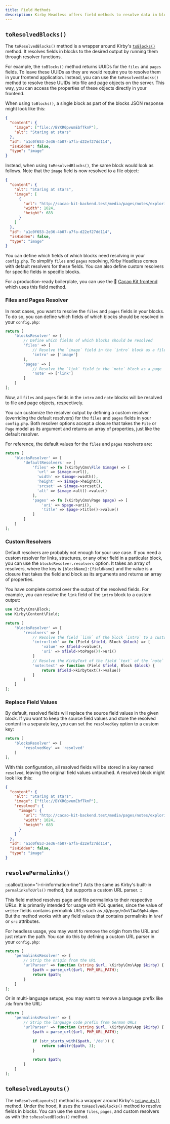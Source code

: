 ```yaml
---
title: Field Methods
description: Kirby Headless offers field methods to resolve data in blocks and layouts.
---
```


## `toResolvedBlocks()`

The `toResolvedBlocks()` method is a wrapper around Kirby's [`toBlocks()`](https://getkirby.com/docs/reference/templates/field-methods/to-blocks) method. It resolves fields in blocks to the desired output by running them through resolver functions.

For example, the `toBlocks()` method returns UUIDs for the `files` and `pages` fields. To leave these UUIDs as they are would require you to resolve them in your frontend application. Instead, you can use the `toResolvedBlocks()` method to resolve these UUIDs into file and page objects on the server. This way, you can access the properties of these objects directly in your frontend.

When using `toBlocks()`, a single block as part of the blocks JSON response might look like this:

```json
{
  "content": {
    "image": ["file://BYXR0pvumEbfTknP"],
    "alt": "Staring at stars"
  },
  "id": "a1c0f653-2e36-4b07-a7fa-d22ef27dd114",
  "isHidden": false,
  "type": "image"
}
```

Instead, when using `toResolvedBlocks()`, the same block would look as follows. Note that the `image` field is now resolved to a file object:

```json
{
  "content": {
    "alt": "Staring at stars",
    "image": [
      {
        "url": "http://cacao-kit-backend.test/media/pages/notes/exploring-the-universe/a6c422e141-1714659501/tent-in-the-woods.jpg",
        "width": 1024,
        "height": 683
      }
    ]
  },
  "id": "a1c0f653-2e36-4b07-a7fa-d22ef27dd114",
  "isHidden": false,
  "type": "image"
}
```

You can define which fields of which blocks need resolving in your `config.php`. To simplify `files` and `pages` resolving, Kirby Headless comes with default resolvers for these fields. You can also define custom resolvers for specific fields in specific blocks.

For a production-ready boilerplate, you can use the 🍫 [Cacao Kit frontend](https://github.com/johannschopplich/cacao-kit-frontend) which uses this field method.

### Files and Pages Resolver

In most cases, you want to resolve the `files` and `pages` fields in your blocks. To do so, you can define which fields of which blocks should be resolved in your `config.php`:

```php [config.php]
return [
    'blocksResolver' => [
        // Define which fields of which blocks should be resolved
        'files' => [
            // Resolve the `image` field in the `intro` block as a file
            'intro' => ['image']
        ],
        'pages' => [
            // Resolve the `link` field in the `note` block as a page
            'note' => ['link']
        ]
    ]
];
```

Now, all `files` and `pages` fields in the `intro` and `note` blocks will be resolved to file and page objects, respectively.

You can customize the resolver output by defining a custom resolver (overriding the default resolvers) for the `files` and `pages` fields in your `config.php`. Both resolver options accept a closure that takes the `File` or `Page` model as its argument and returns an array of properties, just like the default resolver.

For reference, the default values for the `files` and `pages` resolvers are:

```php [config.php]
return [
    'blocksResolver' => [
        'defaultResolvers' => [
            'files' => fn (\Kirby\Cms\File $image) => [
              'url' => $image->url(),
              'width' => $image->width(),
              'height' => $image->height(),
              'srcset' => $image->srcset(),
              'alt' => $image->alt()->value()
            ],
            'pages' => fn (\Kirby\Cms\Page $page) => [
                'uri' => $page->uri(),
                'title' => $page->title()->value()
            ]
        ]
    ]
];
```

### Custom Resolvers

Default resolvers are probably not enough for your use case. If you need a custom resolver for links, structures, or any other field in a particular block, you can use the `blocksResolver.resolvers` option. It takes an array of resolvers, where the key is `{blockName}:{fieldName}` and the value is a closure that takes the field and block as its arguments and returns an array of properties.

You have complete control over the output of the resolved fields. For example, you can resolve the `link` field of the `intro` block to a custom output:

```php [config.php]
use Kirby\Cms\Block;
use Kirby\Content\Field;

return [
    'blocksResolver' => [
        'resolvers' => [
            // Resolve the field `link` of the block `intro` to a custom output
            'intro:link' => fn (Field $field, Block $block) => [
                'value' => $field->value(),
                'uri' => $field->toPage()?->uri()
            ]
            // Resolve the KirbyText of the field `text` of the `note` block
            'note:text' => function (Field $field, Block $block) {
                return $field->kirbytext()->value()
            }
        ]
    ]
];
```

### Replace Field Values

By default, resolved fields will replace the source field values in the given block. If you want to keep the source field values and store the resolved content in a separate key, you can set the `resolvedKey` option to a custom key:

```php [config.php]
return [
    'blocksResolver' => [
        'resolvedKey' => 'resolved'
    ]
];
```

With this configuration, all resolved fields will be stored in a key named `resolved`, leaving the original field values untouched. A resolved block might look like this:

```json
{
  "content": {
    "alt": "Staring at stars",
    "image": ["file://BYXR0pvumEbfTknP"],
    "resolved": {
      "image": {
        "url": "http://cacao-kit-backend.test/media/pages/notes/exploring-the-universe/a6c422e141-1714659501/tent-in-the-woods.jpg",
        "width": 1024,
        "height": 683
      }
    }
  },
  "id": "a1c0f653-2e36-4b07-a7fa-d22ef27dd114",
  "isHidden": false,
  "type": "image"
}
```

## `resolvePermalinks()`

::callout{icon="i-ri-information-line"}
Acts the same as Kirby's built-in `permalinksToUrls()` method, but supports a custom URL parser.
::

This field method resolves page and file permalinks to their respective URLs. It is primarily intended for usage with KQL queries, since the value of `writer` fields contains permalink URLs such as `/@/page/nDvVIAwDBph4uOpm`. But the method works with any field values that contains permalinks in `href` or `src` attributes.

For headless usage, you may want to remove the origin from the URL and just return the path. You can do this by defining a custom URL parser in your `config.php`:

```php [config.php]
return [
    'permalinksResolver' => [
        // Strip the origin from the URL
        'urlParser' => function (string $url, \Kirby\Cms\App $kirby) {
            $path = parse_url($url, PHP_URL_PATH);
            return $path;
        }
    ]
];
```

Or in multi-language setups, you may want to remove a language prefix like `/de` from the URL:

```php [config.php]
return [
    'permalinksResolver' => [
        // Strip the language code prefix from German URLs
        'urlParser' => function (string $url, \Kirby\Cms\App $kirby) {
            $path = parse_url($url, PHP_URL_PATH);

            if (str_starts_with($path, '/de')) {
                return substr($path, 3);
            }

            return $path;
        }
    ]
];
```

## `toResolvedLayouts()`

The `toResolvedLayouts()` method is a wrapper around Kirby's [`toLayouts()`](https://getkirby.com/docs/reference/templates/field-methods/to-layouts) method. Under the hood, it uses the `toResolvedBlocks()` method to resolve fields in blocks. You can use the same `files`, `pages`, and custom resolvers as with the `toResolvedBlocks()` method.
